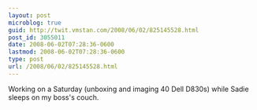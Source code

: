 ```yaml
---
layout: post
microblog: true
guid: http://twit.vmstan.com/2008/06/02/825145528.html
post_id: 3055011
date: 2008-06-02T07:28:36-0600
lastmod: 2008-06-02T07:28:36-0600
type: post
url: /2008/06/02/825145528.html
---
```

Working on a Saturday (unboxing and imaging 40 Dell D830s) while Sadie sleeps on my boss's couch.
